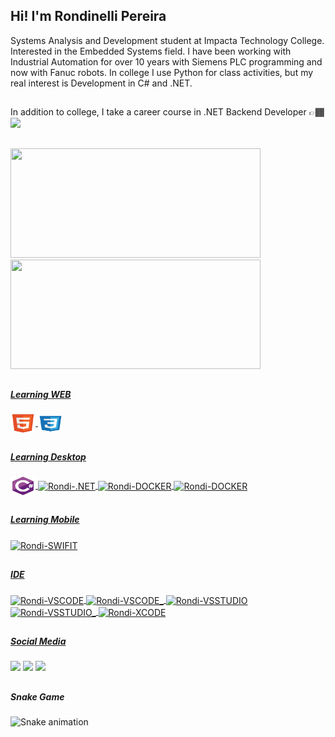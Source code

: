 ## Hi! I'm Rondinelli Pereira
Systems Analysis and Development student at Impacta Technology College.
Interested in the Embedded Systems field.
I have been working with Industrial Automation for over 10 years with Siemens PLC programming and now with Fanuc robots.
In college I use Python for class activities, but my real interest is Development in C# and .NET.
##
In addition to college, I take a career course in .NET Backend Developer 👉🏾  <a href="https://balta.io/carreiras/desenvolvedor-backend-dotnet" target="_blank"><img src="https://baltaio.blob.core.windows.net/static/images/dark/balta-logo.svg" target="_blank"></a> 
##

<div>
  <a href="https://github.com/rondinellipereira">
  <img height="175em" width="400em" src="https://github-readme-stats.vercel.app/api?username=rondinellipereira&show_icons=true&theme=dark&include_all_commits=true&count_private=true"/>
  <img height="175em" width="400em" src="https://github-readme-stats.vercel.app/api/top-langs/?username=rondinellipereira&layout=compact&langs_count=7&theme=dark"/>
</div>
  
##
  
##### Learning WEB
<div>  
  <img align="center" alt="Rondi-HTML" height="30" width="40" src="https://raw.githubusercontent.com/devicons/devicon/master/icons/html5/html5-original.svg">
  <img align="center" alt="Rondi-CSS" height="25" width="40" src="https://raw.githubusercontent.com/devicons/devicon/master/icons/css3/css3-original.svg">
  <!--<img align="center" alt="Rondi-SQL" height="30" width="40" src="">-->
</div>
  
##
  
##### Learning Desktop
<div>
  <img align="center" alt="Rondi-Csharp" height="30" width="40" src="https://raw.githubusercontent.com/devicons/devicon/master/icons/csharp/csharp-original.svg">
  <img align="center" alt="Rondi-.NET" height="30" width="40" src="https://cdn.jsdelivr.net/gh/devicons/devicon/icons/dotnetcore/dotnetcore-original.svg">
  <img align="center" alt="Rondi-DOCKER" height="30" width="40" src="https://cdn.jsdelivr.net/gh/devicons/devicon/icons/docker/docker-plain-wordmark.svg">
  <img align="center" alt="Rondi-DOCKER" height="30" width="130" src="https://img.shields.io/badge/Microsoft%20SQL%20Server-CC2927?style=for-the-badge&logo=microsoft%20sql%20server&logoColor=white">
</div>
  
##
  
##### Learning Mobile
<div>
  <img align="center" alt="Rondi-SWIFIT" height="30" width="40" src="https://cdn.jsdelivr.net/gh/devicons/devicon/icons/swift/swift-original.svg">
</div>
  
##
  
##### IDE
<div>
  <img align="center" alt="Rondi-VSCODE" height="30" width="40" src="https://cdn.jsdelivr.net/gh/devicons/devicon/icons/vscode/vscode-original.svg">
  <img align="center" alt="Rondi-VSCODE_" height="30" width="130" src="https://img.shields.io/badge/Visual_Studio_Code-0078D4?style=for-the-badge&logo=visual%20studio%20code&logoColor=white">
  <img align="center" alt="Rondi-VSSTUDIO" height="30" width="40" src="https://cdn.jsdelivr.net/gh/devicons/devicon/icons/visualstudio/visualstudio-plain.svg">
  <img align="center" alt="Rondi-VSSTUDIO_" height="30" width="130" src="https://img.shields.io/badge/Visual_Studio-5C2D91?style=for-the-badge&logo=visual%20studio&logoColor=white">
  <img align="center" alt="Rondi-XCODE" height="30" width="100" src="https://img.shields.io/badge/Xcode-007ACC?style=flat-square&logo=Xcode&logoColor=white">
 
 
</div>
  
##

##### Social Media
<div>  
  <a href="https://www.instagram.com/rondippereira/" target="_blank"><img src="https://img.shields.io/badge/-Instagram-%23E4405F?style=for-the-badge&logo=instagram&logoColor=white" target="_blank"></a>
  <a href="https://twitter.com/rondippereira" target="_blank"><img src="https://img.shields.io/badge/Twitter-1DA1F2?style=for-the-badge&logo=twitter&logoColor=white" target="_blank"></a>
  <a href="https://www.linkedin.com/in/rondinellipp/" target="_blank"><img src="https://img.shields.io/badge/-LinkedIn-%230077B5?style=for-the-badge&logo=linkedin&logoColor=white" target="_blank"></a> 
</div> 
  
##
  
##### Snake Game
 
![Snake animation](https://github.com/rondinellipereira/rondinellipereira/blob/output/github-contribution-grid-snake.svg)
 
##
